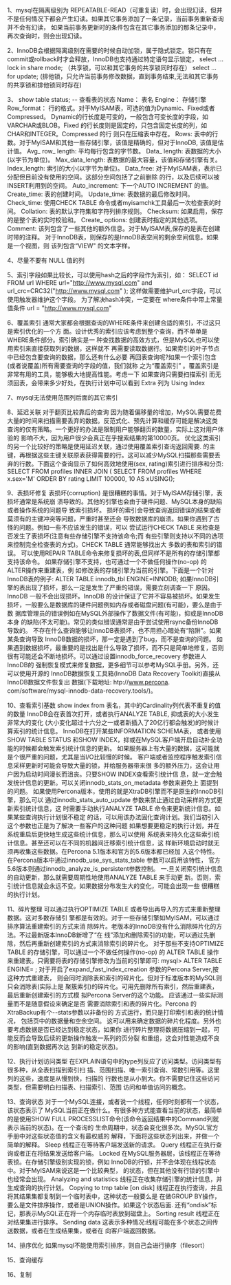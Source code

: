 1、mysql在隔离级别为 REPEATABLE-READ（可重复读）时，会出现幻读，但并不是任何情况下都会产生幻读。如果其它事务添加了一条记录，当前事务重新查询并不会有幻读，
如果当前事务更新时的条件包含在其它事务添加的那条记录中，再次查询时，则会出现幻读。

2、InnoDB会根据隔离级别在需要的时候自动加锁，属于隐式锁定。锁只有在commit或rollback时才会释放，InnoDB也支持通过特定语句显示锁定，
select ... lock in share mode; （共享锁，可以和其它事务的共享锁同时存在）
select ... for update;  (排他锁，只允许当前事务修改数据，直到事务结束,无法和其它事务的共享锁和排他锁同时存在)

3、 show table status; -- 查看表的状态
Name：
    表名 
Engine：
    存储引擎 
Row_format：
    行的格式。对于MyISAM表，可选的值为Dynamic、Fixed或者Compressed。
    Dynamic的行长度是可变的，一般包含可变长度的字段，如VARCHAR或BLOB。Fixed
    的行长度则是固定的，只包含固定长度的列，如CHAR和INTEGER。Compressed 的行
    则只在压缩表中存在。
Rows:
    表中的行数。对于MyISAM和其他一些存储引擎，该值是精确的，但对于InnoDB,
    该值是估计值。
Avg_ row_ length:
    平均每行包含的字节数。
Data_ length:
    表数据的大小(以字节为单位)。
Max_data_length:
    表数据的最大容量，该值和存储引擎有关。
Index_length:
    索引的大小(以字节为单位)。
Data_free:
    对于MyISAM表，表示已分配但目前没有使用的空间。这部分空间包括了之前删除
    的行，以及后续可以被INSERT利用到的空间。
Auto_increment:
    下一个AUTO INCREMENT 的值。
Create_time:
    表的创建时间。
Update_time:
    表数据的最后修改时间。
Check_time:
    使用CHECK TABLE 命令或者myisamchk工具最后一次检查表的时间。
Collation:
    表的默认字符集和字符列排序规则。
Checksum:
    如果启用，保存的是整个表的实时校验和。
Create_ options:
    创建表时指定的其他选项。
Comment:
    该列包含了一些其他的额外信息。对于MyISAM表,保存的是表在创建时带的注释。
    对于InnoDB表，则保存的是InnoDB表空间的剩余空间信息。如果是一个视图，则
    该列包含“VIEW" 的文本字样。

4、尽量不要有 NULL 值的列

5、索引字段如果比较长，可以使用hash之后的字段作为索引，如：
SELECT id FROM url WHERE url="http://www.mysql.com"
and url_crc=CRC32("http://www.mysql.com" );
这样做需要维护url_crc字段，可以使用触发器维护这个字段。
为了解决hash冲突，一定要在 where条件中带上常量值条件 url = "http://www.mysql.com"

6、覆盖索引
通常大家都会根据查询的WHERE条件来创建合适的索引，不过这只是索引优化的一个方
面。设计优秀的索引应该考虑到整个查询，而不单单是WHERE条件部分。索引确实是一
种查找数据的高效方式，但是MySQL也可以使用索引来直接获取列的数据，这样就不
再需要读取数据行。如果索引的叶子节点中已经包含要查询的数据，那么还有什么必要
再回表查询呢?如果一个索引包含(或者说覆盖)所有需要查询的字段的值，我们就称
之为“覆盖索引” 。覆盖索引是非常有用的工具，能够极大地提高性能。考虑一下
如果查询只需要扫描索引 而无须回表，会带来多少好处，在执行计划中可以看到 Extra 列为 Using Index

7、mysql无法使用范围列后面的其它索引

8、延迟关联
对于翻页比较靠后的查询
因为随着偏移量的增加，MySQL需要花费大量的时间来扫描需要丢弃的数据。反范式化、预先计算和缓存可能是解决这类
查询的仅有策略。一个更好的办法是限制用户能够翻页的数量，实际上这对用户体验的
影响不大，因为用户很少会真正在乎搜索结果的第10000页。
优化这类索引的另一个比较好的策略是使用延迟关联，通过使用覆盖索引查询返回需要.
的主键，再根据这些主键关联原表获得需要的行。这可以减少MySQL扫描那些需要丢
弃的行数。下面这个查询显示了如何高效地使用(sex, rating)索引进行排序和分页:
SELECT <cols> FROM profiles INNER JOIN (
SELECT <primary key cols> FROM profiles
WHERE x.sex='M' ORDER BY rating LIMIT 100000, 10
AS xUSING(<primary key cols>);

9、表损坏修复
表损坏(corruption) 是很糟糕的事情。对于MyISAM存储引擎，表损坏通常是系统崩
溃导致的。其他的引擎也会由于硬件问题、MySQL本身的缺陷或者操作系统的问题导
致索引损坏。
损坏的索引会导致查询返回错误的结果或者莫须有的主键冲突等问题，严重时甚至还会
导致数据库的崩溃。如果你遇到了古怪的问题。例如一些不应该发生的错误，可以
尝试运行CHECK TABLE 来检查是否发生了表损坏(注意有些存储引擎不支持该命令;而
有些引擎则支持以不同的选项来控制完全检查表的方式)。CHECK TABLE 通常能够找出大
多数的表和索引的错误。
可以使用REPAIR TABLE命令来修复损坏的表,但同样不是所有的存储引擎都支持该命令。
如果存储引擎不支持，也可通过一个不做任何操作(no-op) 的ALTER操作来重建表，例
如修改表的存储引擎为当前的引擎。下面是一个针对InnoDB表的例子:
ALTER TABLE innodb_tbl ENGINE=INNODB;
如果InnoDB引擎的表出现了损坏，那么一定是发生了严重的错误，需要立刻调查一下
原因。InnoDB 一般不会出现损坏。InnoDB 的设计保证了它并不容易被损坏。如果发生
损坏，一般要么是数据库的硬件问题例如内存或者磁盘问题(有可能)，要么是由于数
据库管理员的错误例如在MySQL外部操作了数据文件(有可能)，抑或是InnoDB本身
的缺陷(不太可能)。常见的类似错误通常是由于尝试使用rsync备份InnoDB导致的。
不存在什么查询能够让InnoDB表损坏，也不用担心暗处有“陷阱”。如果某条查询导致
InnoDB数据的损坏，那一定是遇到了bug，而不是查询的问题。
如果遇到数据损坏，最重要的是找出是什么导致了损坏，而不只是简单地修复，否则
很有可能还会不断地损坏。可以通过设置innodb_force_recovery 参数进人InnoDB的
强制恢复模式来修复数据，更多细节可以参考MySQL手册。另外，还可以使用开源的
InnoDB数据恢复工具箱(InnoDB Data Recovery Toolkit)直接从InnoDB数据文件恢复出
数据(下载地址: htp://www.percona. com/software/mysql-innodb-data-recovery.tools/)。

10、查看索引基数
show index from 表名，其中的Cardinality列代表不重复的值的数量
InnoDB会在表首次打开，或者执行ANALYZE TABLE, 抑或表的大小发生非常大的变化
(大小变化超过十六分之一或者新插入了20亿行都会触发)的时候计算索引的统计信息。
InnoDB在打开某些INFORMATION SCHEMA表， 或者使用SHOW TABLE STATUS 和SHOW
INDEX，抑或在MySQL客户端开启自动补全功能的时候都会触发索引统计信息的更新。
如果服务器上有大量的数据，这可能就是个很严重的问题，尤其是当I/O比较慢的时候。
客户端或者监控程序触发索引信息采样更新时可能会导致大量的锁，并给服务器带来很
多的额外压力，这会让用户因为启动时间漫长而沮丧。只要SHOW INDEX查看索引统计信
息，就一定会触发统计信息的更新。可以关闭innodb_stats_on_metadata 参数来避免上
面提到的问题。
如果使用Percona版本，使用的就是XtraDB引擎而不是原生的InnoDB引擎，那么可以
通过innodb_stats_auto_update 参数来禁止通过自动采样的方式更新索引统计信息，这
时需要手动执行ANALYZE TABLE 命令来更新统计信息。如果某些查询执行计划很不稳定
的话，可以用该办法固化查询计划。我们当初引入这个参数也正是为了解决一些客户的这种问题
如果想要更稳定的执行计划，并在系统重启后更快地生成这些统计信息，那么可以使用
系统表来持久化这些索引统计信息。甚至还可以在不同的机器间迁移索引统计信息，这
样新环境启动时就无须再收集这些数据。在Percona 5.1版本和官方的5.6版本都已经加
入这个特性。在Percona版本中通过innodb_use_sys_stats_table 参数可以启用该特性，
官方5.6版本则通过innodb_analyze_is_persistent参数控制。
一.旦关闭索引统计信息的自动更新，那么就需要周期性地使用ANALYZE TABLE 来手动更
新。否则，索引统计信息就会永远不变。如果数据分布发生大的变化，可能会出现一些
很糟糕的执行计划。

11、碎片整理
可以通过执行OPTIMIZE TABLE 或者导出再导入的方式来重新整理数据。这对多数存储引
擎都是有效的。对于一些存储引擎如MyISAM，可以通过排序算法重建索引的方式来消
除碎片。老版本的InnoDB没有什么消除碎片化的方法。不过最新版本InnoDB新增了“在
线”添加和删除索引的功能，可以通过先删除，然后再重新创建索引的方式来消除索引的碎片化。
对于那些不支持OPTIMIZE TABLE 的存储引擎，可以通过一个不做任何操作(no-op) 的
ALTER TABLE 操作来重建表。只需要将表的存储引擎修改为当前的引擎即可:
mysql> ALTER TABLE <table> ENGINE=<engine> ;
对于开启了expand_fast_index_creation 参数的Percona Server,按这种方式重建表，
则会同时消除表和索引的碎片化。但对于标准版本的MySQL则只会消除表(实际上是
聚簇索引)的碎片化。可用先删除所有索引，然后重建表，最后重新创建索引的方式模
拟Percona Server的这个功能。 应该通过一些实际测量而不是随意假设来确定是否
需要消除索引和表的碎片化。Percona 的XtraBackup有个--stats参数以非备份的
方式运行，而只是打印索引和表的统计情况， 包括页中的数据量和空余空间。
这可以用来确定数据的碎片化程度。另外也要考虑数据是否已经达到稳定状态，如果你
进行碎片整理将数据压缩到一起，可能反而会导致后续的更新操作触发一系列的页分裂
和重组，这会对性能造成不良的影响(直到数据再次达 到新的稳定状态)。

12、执行计划访问类型
在EXPLAIN语句中的type列反应了访问类型。访问类型有很多种，从全表扫描到索引扫
描、范围扫描、唯一索引查询、常数引用等。这里列的这些，速度是从慢到快，扫描的
行数也是从小到大。你不需要记住这些访问类型，但需要明白扫描表、扫描索引、范围
访问和单值访问的概念。

13、查询状态
对于一个MySQL连接，或者说一个线程，任何时刻都有一个状态，该状态表示了
MySQL当前正在做什么。有很多种方式能查看当前的状态，最简单的是使用SHOW FULL
PROCESSLIST命令(该命令返回结果中的Command列就表示当前的状态)。在一个查询的
生命周期中，状态会变化很多次。MySQL官方手册中对这些状态值的含义有最权威的
解释，下面将这些状态列出来，并做一个简单的解释。
Sleep
线程正在等待客户端发送新的请求。
Query
线程正在执行查询或者正在将结果发送给客户端。
Locked
在MySQL服务器层，该线程正在等待表锁。在存储引擎级别实现的锁，例如
InnoDB的行锁，并不会体现在线程状态中。对于MyISAM来说这是一个比较典型，
的状态，但在其他没有行锁的引擎中也经常会出现。
Analyzing and statistics
线程正在收集存储引擎的统计信息，并生成查询的执行计划。
Copying to tmp table [on disk]
线程正在执行查询，并且将其结果集都复制到一个临时表中，这种状态一般要么是
在做GROUP BY操作，要么是文件排序操作，或者是UNION操作。如果这个状态后面.
还有“ondisk”标记，那表示MySQL正在将一个内存临时表放到磁盘上。
Sorting result
线程正在对结果集进行排序。
Sending data
这表示多种情况:线程可能在多个状态之间传送数据，或者在生成结果集，或者在
向客户端返回数据。

14、排序优化
如果mysql不能使用索引排序，则自己会进行排序（filesort）

15、查询缓存

16、复制


